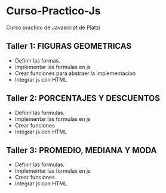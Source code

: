 # Curso-Practico-Js
Curso practico de Javascript de Platzi

## Taller 1: FIGURAS GEOMETRICAS

- Definir las formas.
- Implementar las formulas en js
- Crear funciones para abstraer la implementacion
- Integrar js con HTML

## Taller 2: PORCENTAJES Y DESCUENTOS

- Definir las formulas.
- Implementar las formulas en js
- Crear funciones
- Integrar js con HTML

## Taller 3: PROMEDIO, MEDIANA Y MODA

- Definir las formulas.
- Implementar las formulas en js
- Crear funciones
- Integrar js con HTML